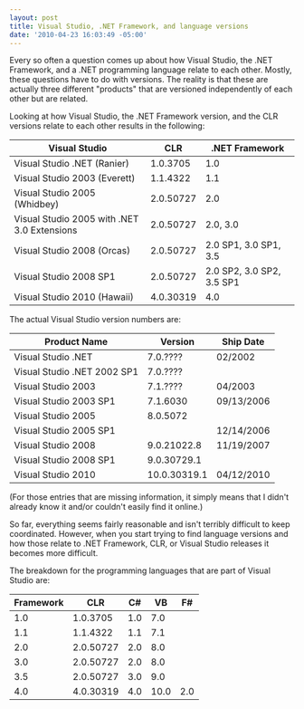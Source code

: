```yaml
---
layout: post
title: Visual Studio, .NET Framework, and language versions
date: '2010-04-23 16:03:49 -05:00'
---
```


Every so often a question comes up about how Visual Studio, the .NET Framework, and a .NET programming language relate to each other. Mostly, these questions have to do with versions. The reality is that these are actually three different "products" that are versioned independently of each other but are related.

Looking at how Visual Studio, the .NET Framework version, and the CLR versions relate to each other results in the following:

| **Visual Studio** | **CLR** | **.NET Framework** |
| ----------------- | ------- | ------------------ |
| Visual Studio .NET (Ranier) | 1.0.3705 | 1.0 |
| Visual Studio 2003 (Everett) | 1.1.4322 | 1.1 |
| Visual Studio 2005 (Whidbey) | 2.0.50727 |2.0 |
| Visual Studio 2005 with .NET 3.0 Extensions | 2.0.50727 | 2.0, 3.0 |
| Visual Studio 2008 (Orcas) | 2.0.50727 | 2.0 SP1, 3.0 SP1, 3.5 |
| Visual Studio 2008 SP1 | 2.0.50727 | 2.0 SP2, 3.0 SP2, 3.5 SP1 |
| Visual Studio 2010 (Hawaii) | 4.0.30319 | 4.0 |

The actual Visual Studio version numbers are:

| **Product Name** | **Version** | **Ship Date** |
| ----------------- | ------- | ------------------ |
| Visual Studio .NET | 7.0.???? | 02/2002 |
| Visual Studio .NET 2002 SP1 | 7.0.???? |   |
| Visual Studio 2003 | 7.1.???? | 04/2003 |
| Visual Studio 2003 SP1 | 7.1.6030 | 09/13/2006 |
| Visual Studio 2005 | 8.0.5072 |   |
| Visual Studio 2005 SP1 |   | 12/14/2006 |
| Visual Studio 2008 | 9.0.21022.8 | 11/19/2007 |
| Visual Studio 2008 SP1 | 9.0.30729.1 |   | 
| Visual Studio 2010 | 10.0.30319.1 | 04/12/2010 |

(For those entries that are missing information, it simply means that I didn't already know it and/or couldn't easily find it online.)

So far, everything seems fairly reasonable and isn't terribly difficult to keep coordinated. However, when you start trying to find language versions and how those relate to .NET Framework, CLR, or Visual Studio releases it becomes more difficult.

The breakdown for the programming languages that are part of Visual Studio are:

| **Framework** | **CLR**  | **C#** | **VB** | **F#** |
| ------------- | -------- | ------ | ------ | ------ |
| 1.0 | 1.0.3705 | 1.0 | 7.0 | |
| 1.1 | 1.1.4322 | 1.1 | 7.1 | |
| 2.0 | 2.0.50727 | 2.0 | 8.0 | |
| 3.0 | 2.0.50727 | 2.0 | 8.0 | |
| 3.5 | 2.0.50727 | 3.0 | 9.0 | |
| 4.0 | 4.0.30319 | 4.0 | 10.0 | 2.0 |
  